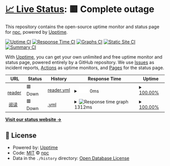 # [📈 Live Status](https://demo.upptime.js.org): <!--live status--> **🟥 Complete outage**

This repository contains the open-source uptime monitor and status page for [npc](https://demo.upptime.js.org), powered by [Upptime](https://github.com/upptime/upptime).

[![Uptime CI](https://github.com/wbsnpc/upptime/workflows/Uptime%20CI/badge.svg)](https://github.com/wbsnpc/upptime/actions?query=workflow%3A%22Uptime+CI%22)
[![Response Time CI](https://github.com/wbsnpc/upptime/workflows/Response%20Time%20CI/badge.svg)](https://github.com/wbsnpc/upptime/actions?query=workflow%3A%22Response+Time+CI%22)
[![Graphs CI](https://github.com/wbsnpc/upptime/workflows/Graphs%20CI/badge.svg)](https://github.com/wbsnpc/upptime/actions?query=workflow%3A%22Graphs+CI%22)
[![Static Site CI](https://github.com/wbsnpc/upptime/workflows/Static%20Site%20CI/badge.svg)](https://github.com/wbsnpc/upptime/actions?query=workflow%3A%22Static+Site+CI%22)
[![Summary CI](https://github.com/wbsnpc/upptime/workflows/Summary%20CI/badge.svg)](https://github.com/wbsnpc/upptime/actions?query=workflow%3A%22Summary+CI%22)

With [Upptime](https://upptime.js.org), you can get your own unlimited and free uptime monitor and status page, powered entirely by a GitHub repository. We use [Issues](https://github.com/wbsnpc/upptime/issues) as incident reports, [Actions](https://github.com/wbsnpc/upptime/actions) as uptime monitors, and [Pages](https://demo.upptime.js.org) for the status page.

<!--start: status pages-->
<!-- This summary is generated by Upptime (https://github.com/upptime/upptime) -->
<!-- Do not edit this manually, your changes will be overwritten -->
<!-- prettier-ignore -->
| URL | Status | History | Response Time | Uptime |
| --- | ------ | ------- | ------------- | ------ |
| <img alt="" src="https://icons.duckduckgo.com/ip3/reading.npcssl.tk.ico" height="13"> [reader](https://reading.npcssl.tk) | 🟥 Down | [reader.yml](https://github.com/wbsnpc/upptime/commits/HEAD/history/reader.yml) | <details><summary><img alt="Response time graph" src="./graphs/reader/response-time-week.png" height="20"> 0ms</summary><br><a href="https://wbsnpc.github.io/upptime/history/reader"><img alt="Response time 384" src="https://img.shields.io/endpoint?url=https%3A%2F%2Fraw.githubusercontent.com%2Fwbsnpc%2Fupptime%2FHEAD%2Fapi%2Freader%2Fresponse-time.json"></a><br><a href="https://wbsnpc.github.io/upptime/history/reader"><img alt="24-hour response time 0" src="https://img.shields.io/endpoint?url=https%3A%2F%2Fraw.githubusercontent.com%2Fwbsnpc%2Fupptime%2FHEAD%2Fapi%2Freader%2Fresponse-time-day.json"></a><br><a href="https://wbsnpc.github.io/upptime/history/reader"><img alt="7-day response time 0" src="https://img.shields.io/endpoint?url=https%3A%2F%2Fraw.githubusercontent.com%2Fwbsnpc%2Fupptime%2FHEAD%2Fapi%2Freader%2Fresponse-time-week.json"></a><br><a href="https://wbsnpc.github.io/upptime/history/reader"><img alt="30-day response time 0" src="https://img.shields.io/endpoint?url=https%3A%2F%2Fraw.githubusercontent.com%2Fwbsnpc%2Fupptime%2FHEAD%2Fapi%2Freader%2Fresponse-time-month.json"></a><br><a href="https://wbsnpc.github.io/upptime/history/reader"><img alt="1-year response time 384" src="https://img.shields.io/endpoint?url=https%3A%2F%2Fraw.githubusercontent.com%2Fwbsnpc%2Fupptime%2FHEAD%2Fapi%2Freader%2Fresponse-time-year.json"></a></details> | <details><summary><a href="https://wbsnpc.github.io/upptime/history/reader">100.00%</a></summary><a href="https://wbsnpc.github.io/upptime/history/reader"><img alt="All-time uptime 77.43%" src="https://img.shields.io/endpoint?url=https%3A%2F%2Fraw.githubusercontent.com%2Fwbsnpc%2Fupptime%2FHEAD%2Fapi%2Freader%2Fuptime.json"></a><br><a href="https://wbsnpc.github.io/upptime/history/reader"><img alt="24-hour uptime 100.00%" src="https://img.shields.io/endpoint?url=https%3A%2F%2Fraw.githubusercontent.com%2Fwbsnpc%2Fupptime%2FHEAD%2Fapi%2Freader%2Fuptime-day.json"></a><br><a href="https://wbsnpc.github.io/upptime/history/reader"><img alt="7-day uptime 100.00%" src="https://img.shields.io/endpoint?url=https%3A%2F%2Fraw.githubusercontent.com%2Fwbsnpc%2Fupptime%2FHEAD%2Fapi%2Freader%2Fuptime-week.json"></a><br><a href="https://wbsnpc.github.io/upptime/history/reader"><img alt="30-day uptime 100.00%" src="https://img.shields.io/endpoint?url=https%3A%2F%2Fraw.githubusercontent.com%2Fwbsnpc%2Fupptime%2FHEAD%2Fapi%2Freader%2Fuptime-month.json"></a><br><a href="https://wbsnpc.github.io/upptime/history/reader"><img alt="1-year uptime 77.43%" src="https://img.shields.io/endpoint?url=https%3A%2F%2Fraw.githubusercontent.com%2Fwbsnpc%2Fupptime%2FHEAD%2Fapi%2Freader%2Fuptime-year.json"></a></details>
| <img alt="" src="https://icons.duckduckgo.com/ip3/reader.htmake.com.ico" height="13"> [阅读](https://reader.htmake.com/) | 🟥 Down | [.yml](https://github.com/wbsnpc/upptime/commits/HEAD/history/.yml) | <details><summary><img alt="Response time graph" src="./graphs//response-time-week.png" height="20"> 1312ms</summary><br><a href="https://wbsnpc.github.io/upptime/history/"><img alt="Response time 1232" src="https://img.shields.io/endpoint?url=https%3A%2F%2Fraw.githubusercontent.com%2Fwbsnpc%2Fupptime%2FHEAD%2Fapi%2F%2Fresponse-time.json"></a><br><a href="https://wbsnpc.github.io/upptime/history/"><img alt="24-hour response time 1243" src="https://img.shields.io/endpoint?url=https%3A%2F%2Fraw.githubusercontent.com%2Fwbsnpc%2Fupptime%2FHEAD%2Fapi%2F%2Fresponse-time-day.json"></a><br><a href="https://wbsnpc.github.io/upptime/history/"><img alt="7-day response time 1312" src="https://img.shields.io/endpoint?url=https%3A%2F%2Fraw.githubusercontent.com%2Fwbsnpc%2Fupptime%2FHEAD%2Fapi%2F%2Fresponse-time-week.json"></a><br><a href="https://wbsnpc.github.io/upptime/history/"><img alt="30-day response time 1203" src="https://img.shields.io/endpoint?url=https%3A%2F%2Fraw.githubusercontent.com%2Fwbsnpc%2Fupptime%2FHEAD%2Fapi%2F%2Fresponse-time-month.json"></a><br><a href="https://wbsnpc.github.io/upptime/history/"><img alt="1-year response time 1232" src="https://img.shields.io/endpoint?url=https%3A%2F%2Fraw.githubusercontent.com%2Fwbsnpc%2Fupptime%2FHEAD%2Fapi%2F%2Fresponse-time-year.json"></a></details> | <details><summary><a href="https://wbsnpc.github.io/upptime/history/">100.00%</a></summary><a href="https://wbsnpc.github.io/upptime/history/"><img alt="All-time uptime 66.41%" src="https://img.shields.io/endpoint?url=https%3A%2F%2Fraw.githubusercontent.com%2Fwbsnpc%2Fupptime%2FHEAD%2Fapi%2F%2Fuptime.json"></a><br><a href="https://wbsnpc.github.io/upptime/history/"><img alt="24-hour uptime 100.00%" src="https://img.shields.io/endpoint?url=https%3A%2F%2Fraw.githubusercontent.com%2Fwbsnpc%2Fupptime%2FHEAD%2Fapi%2F%2Fuptime-day.json"></a><br><a href="https://wbsnpc.github.io/upptime/history/"><img alt="7-day uptime 100.00%" src="https://img.shields.io/endpoint?url=https%3A%2F%2Fraw.githubusercontent.com%2Fwbsnpc%2Fupptime%2FHEAD%2Fapi%2F%2Fuptime-week.json"></a><br><a href="https://wbsnpc.github.io/upptime/history/"><img alt="30-day uptime 100.00%" src="https://img.shields.io/endpoint?url=https%3A%2F%2Fraw.githubusercontent.com%2Fwbsnpc%2Fupptime%2FHEAD%2Fapi%2F%2Fuptime-month.json"></a><br><a href="https://wbsnpc.github.io/upptime/history/"><img alt="1-year uptime 66.41%" src="https://img.shields.io/endpoint?url=https%3A%2F%2Fraw.githubusercontent.com%2Fwbsnpc%2Fupptime%2FHEAD%2Fapi%2F%2Fuptime-year.json"></a></details>

<!--end: status pages-->

[**Visit our status website →**](https://demo.upptime.js.org)

## 📄 License

- Powered by: [Upptime](https://github.com/upptime/upptime)
- Code: [MIT](./LICENSE) © [npc](https://demo.upptime.js.org)
- Data in the `./history` directory: [Open Database License](https://opendatacommons.org/licenses/odbl/1-0/)
